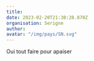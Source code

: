 ```yaml
---
title: 
date: 2023-02-20T21:38:28.870Z
organisation: Serigne
author: 
avatar: "/img/pays/SN.svg"
---
```


Oui tout faire pour apaiser